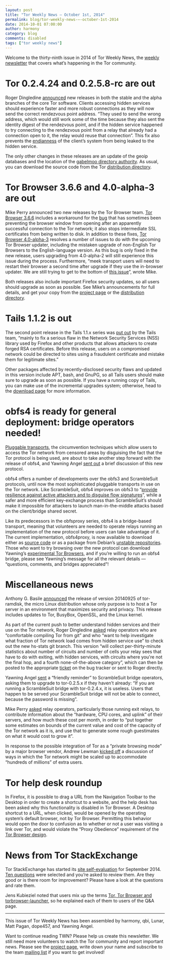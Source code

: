 ```yaml
---
layout: post
title: "Tor Weekly News — October 1st, 2014"
permalink: blog/tor-weekly-news-—-october-1st-2014
date: 2014-10-01 07:00:00
author: harmony
category: blog
comments: disabled
tags: ["tor weekly news"]
---
```


Welcome to the thirty-ninth issue in 2014 of Tor Weekly News, the [weekly newsletter](https://lists.torproject.org/cgi-bin/mailman/listinfo/tor-news) that covers what’s happening in the Tor community.

Tor 0.2.4.24 and 0.2.5.8-rc are out
===================================

Roger Dingledine [announced](https://lists.torproject.org/pipermail/tor-talk/2014-September/034937.html) new releases in both the stable and the alpha branches of the core Tor software. Clients accessing hidden services should experience faster and more robust connections as they will now send the correct rendezvous point address. “They used to send the wrong address, which would still work some of the time because they also sent the identity digest of the rendezvous point, and if the hidden service happened to try connecting to the rendezvous point from a relay that already had a connection open to it, the relay would reuse that connection”. This fix also prevents the [endianness](https://en.wikipedia.org/wiki/Endianness) of the client’s system from being leaked to the hidden service.

The only other changes in these releases are an update of the geoip databases and the location of the [gabelmoo directory authority](https://lists.torproject.org/pipermail/tor-talk/2014-September/034898.html). As usual, you can download the source code from the Tor [distribution directory](https://www.torproject.org/dist/).

Tor Browser 3.6.6 and 4.0-alpha-3 are out
=========================================

Mike Perry announced two new releases by the Tor Browser team. [Tor Browser 3.6.6](https://blog.torproject.org/blog/tor-browser-366-released) includes a workaround for the [bug](https://bugs.torproject.org/10804) that has sometimes been preventing the browser window from opening after an apparently successful connection to the Tor network; it also stops intermediate SSL certificates from being written to disk. In addition to these fixes, [Tor Browser 4.0-alpha-3](https://blog.torproject.org/blog/tor-browser-40-alpha-3-released) resolves a number of issues to do with the upcoming Tor Browser updater, including the mistaken upgrade of non-English Tor Browsers to the English-language version. As this bug is only fixed in the new release, users upgrading from 4.0-alpha-2 will still experience this issue during the process. Furthermore, “meek transport users will need to restart their browser a second time after upgrade if they use the in-browser updater. We are still trying to get to the bottom of [this issue](https://bugs.torproject.org/13247)”, wrote Mike.

Both releases also include important Firefox security updates, so all users should upgrade as soon as possible. See Mike’s announcements for full details, and get your copy from the [project page](https://www.torproject.org/projects/torbrowser.html) or the [distribution directory](https://www.torproject.org/dist/torbrowser/).

Tails 1.1.2 is out
==================

The second point release in the Tails 1.1.x series was [put out](https://tails.boum.org/news/version_1.1.2/) by the Tails team, “mainly to fix a serious flaw in the Network Security Services (NSS) library used by Firefox and other products that allows attackers to create forged RSA certificates. Before this release, users on a compromised network could be directed to sites using a fraudulent certificate and mistake them for legitimate sites.”

Other packages affected by recently-disclosed security flaws and updated in this version include APT, bash, and GnuPG, so all Tails users should make sure to upgrade as soon as possible. If you have a running copy of Tails, you can make use of the incremental upgrades system; otherwise, head to the [download page](https://tails.boum.org/download/index) for more information.

obfs4 is ready for general deployment: bridge operators needed!
===============================================================

[Pluggable transports](https://www.torproject.org/docs/pluggable-transports), the circumvention techniques which allow users to access the Tor network from censored areas by disguising the fact that the Tor protocol is being used, are about to take another step forward with the release of obfs4, and Yawning Angel [sent out](https://lists.torproject.org/pipermail/tor-relays/2014-September/005372.html) a brief discussion of this new protocol.

obfs4 offers a number of developments over the obfs3 and ScrambleSuit protocols, until now the most sophisticated pluggable transports in use on the Tor network. Like ScrambleSuit, obfs4 improves on obfs3 to “[provide resilience against active attackers and to disguise flow signatures](https://gitweb.torproject.org/pluggable-transports/obfs4.git/blob/refs/heads/master:/doc/obfs4-spec.txt)”, while a safer and more efficient key-exchange process than ScrambleSuit’s should make it impossible for attackers to launch man-in-the-middle attacks based on the client/bridge shared secret.

Like its predecessors in the obfsproxy series, obfs4 is a bridge-based transport, meaning that volunteers are needed to operate relays running an implementation of the new protocol before users can take advantage of it. The current implementation, obfs4proxy, is now available to download either as [source code](https://gitweb.torproject.org/pluggable-transports/obfs4.git) or as a package from Debian’s [unstable repositories](https://packages.debian.org/sid/obfs4proxy). Those who want to try browsing over the new protocol can download Yawning’s [experimental Tor Browsers](https://people.torproject.org/~yawning/volatile/tor-browser-obfs4-20140926/), and if you’re willing to run an obfs4 bridge, please see Yawning’s message for all the relevant details — “questions, comments, and bridges appreciated”!

Miscellaneous news
==================

Anthony G. Basile [announced](https://lists.torproject.org/pipermail/tor-talk/2014-September/034950.html) the release of version 20140925 of tor-ramdisk, the micro Linux distribution whose only purpose is to host a Tor server in an environment that maximizes security and privacy. This release includes updates to Tor, BusyBox, OpenSSL, and the Linux kernel.

As part of the current push to better understand hidden services and their use on the Tor network, Roger Dingledine [asked](https://lists.torproject.org/pipermail/tor-relays/2014-September/005352.html) relay operators who are “comfortable compiling Tor from git” and who “want to help investigate what fraction of Tor network load comes from hidden service use” to check out the new hs-stats git branch. This version “will collect per-thirty-minute statistics about number of circuits and number of cells your relay sees that have to do with exiting, with hidden services, with circuits where you're not the final hop, and a fourth none-of-the-above category”, which can then be posted to the appropriate [ticket](https://bugs.torproject.org/13192) on the bug tracker or sent to Roger directly.

Yawning Angel [sent](https://lists.torproject.org/pipermail/tor-relays/2014-September/005344.html) a “friendly reminder” to ScrambleSuit bridge operators, asking them to upgrade to tor-0.2.5.x if they haven’t already: “If you are running a ScrambleSuit bridge with tor-0.2.4.x, it is useless. Users that happen to be served your ScrambleSuit bridge will not be able to connect, because the password is missing”.

Mike Perry [asked](https://lists.torproject.org/pipermail/tor-relays/2014-September/005335.html) relay operators, particularly those running exit relays, to contribute information about the “hardware, CPU cores, and uplink” of their servers, and how much these cost per month, in order to “put together some estimates on bounds of the current value and cost of the capacity of the Tor network as it is, and use that to generate some rough guestimates on what it would cost to grow it”.

In response to the possible integration of Tor as a “private browsing mode” by a major browser vendor, Andrew Lewman [kicked off](https://lists.torproject.org/pipermail/tor-dev/2014-September/007533.html) a discussion of ways in which the Tor network might be scaled up to accommodate “hundreds of millions” of extra users.

Tor help desk roundup
=====================

In Firefox, it is possible to drag a URL from the Navigation Toolbar to the Desktop in order to create a shortcut to a website, and the help desk has been asked why this functionality is disabled in Tor Browser. A Desktop shortcut to a URL, when clicked, would be opened by the operating system’s default browser, not by Tor Browser. Permitting this behavior would open the door to confusion as to whether or not a user was visiting a link over Tor, and would violate the “Proxy Obedience” requirement of the [Tor Browser design](https://www.torproject.org/projects/torbrowser/design/#proxy-obedience).

News from Tor StackExchange
===========================

Tor StackExchange has started its [site self-evaluation](https://meta.tor.stackexchange.com/q/221/88) for September 2014. [Ten questions](http://tor.stackexchange.com/review/site-eval) were selected and you’re asked to review them. Are they good or is there room for improvement? Please have a look at the questions and rate them.

Jens Kubieziel noted that users mix up the terms [Tor, Tor Browser and torbrowser-launcher](https://tor.stackexchange.com/q/4192/88), so he explained each of them to users of the Q&A page.

* * * * *

This issue of Tor Weekly News has been assembled by harmony, qbi, Lunar, Matt Pagan, dope457, and Yawning Angel.

Want to continue reading TWN? Please help us create this newsletter. We still need more volunteers to watch the Tor community and report important news. Please see the [project page](https://trac.torproject.org/projects/tor/wiki/TorWeeklyNews), write down your name and subscribe to the team [mailing list](https://lists.torproject.org/cgi-bin/mailman/listinfo/news-team) if you want to get involved!
